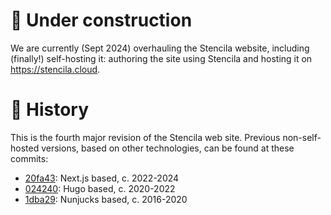 # 🚧 Under construction

We are currently (Sept 2024) overhauling the Stencila website, including (finally!) self-hosting it: authoring the site using Stencila and hosting it on https://stencila.cloud.

# 📜 History

This is the fourth major revision of the Stencila web site. Previous non-self-hosted versions, based on other technologies, can be found at these commits:

- [20fa43](https://github.com/stencila/website/tree/20fa4346a8935644be758dc03f03403bc1205ee9): Next.js based, c. 2022-2024
- [024240](https://github.com/stencila/website/tree/024240793799be05723187d29a17fb286394bb3d): Hugo based, c. 2020-2022
- [1dba29](https://github.com/stencila/website/tree/1dba29c3f9fabbda65f812e2dc8bae0183181fcd): Nunjucks based, c. 2016-2020
